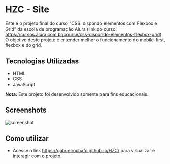 # HZC - Site

Este é o projeto final do curso "CSS: dispondo elementos com Flexbox e Grid" da escola de programação Alura (link do curso: https://cursos.alura.com.br/course/css-dispondo-elementos-flexbox-grid). O objetivo deste projeto é entender melhor o funcionamento do mobile-first, flexbox e do grid.

## Tecnologias Utilizadas
- HTML
- CSS
- JavaScript

**Nota:** Este projeto foi desenvolvido somente para fins educacionais.

## Screenshots

![screenshot](assets/img/gif.gif)

## Como utilizar

- Acesse o link https://gabrielrochafc.github.io/HZC/ para visualizar e interagir com o projeto.
